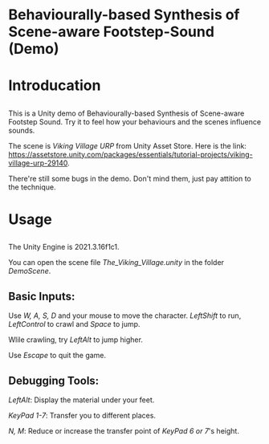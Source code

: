 # Behaviourally-based Synthesis of Scene-aware Footstep-Sound (Demo)
# Introducation
##
  This is a Unity demo of Behaviourally-based Synthesis of Scene-aware Footstep Sound. Try 
  it to feel how your behaviours and the scenes influence sounds.
  
  The scene is *Viking Village URP* from Unity Asset Store. 
  Here is the link: https://assetstore.unity.com/packages/essentials/tutorial-projects/viking-village-urp-29140.

  There're still some bugs in the demo. Don't mind them, just pay attition to the technique.
 
# Usage
##
  The Unity Engine is 2021.3.16f1c1.

  You can open the scene file *The_Viking_Village.unity* in the folder *DemoScene*.
## Basic Inputs:
  Use *W, A, S, D* and your mouse to move the character. *LeftShift* to run, *LeftControl* to crawl and *Space* to jump.

  Wlile crawling, try *LeftAlt* to jump higher.

  Use *Escape* to quit the game.

## Debugging Tools:

  *LeftAlt*: Display the material under your feet.

  *KeyPad 1-7*: Transfer you to different places.

  *N, M*: Reduce or increase the transfer point of *KeyPad 6 or 7*'s height.
